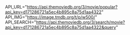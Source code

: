 API_URL="https://api.themoviedb.org/3/movie/popular?api_key=d171286721a5ec4b895c8a75d1aa4322"
API_IMG="https://image.tmdb.org/t/p/w500/"
API_SEARCH="https://api.themoviedb.org/3/search/movie?api_key=d171286721a5ec4b895c8a75d1aa4322&query"
